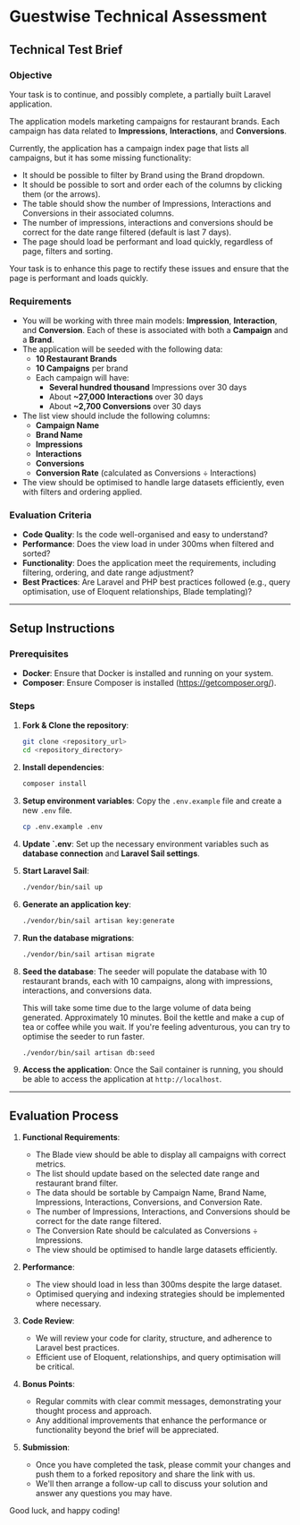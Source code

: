 # Guestwise Technical Assessment

## Technical Test Brief

### Objective

Your task is to continue, and possibly complete, a partially built Laravel application.

The application models marketing campaigns for restaurant brands. Each campaign has data related to **Impressions**, **Interactions**, and **Conversions**.

Currently, the application has a campaign index page that lists all campaigns, but it has some missing functionality:

-   It should be possible to filter by Brand using the Brand dropdown.
-   It should be possible to sort and order each of the columns by clicking them (or the arrows).
-   The table should show the number of Impressions, Interactions and Conversions in their associated columns.
-   The number of impressions, interactions and conversions should be correct for the date range filtered (default is last 7 days).
-   The page should load be performant and load quickly, regardless of page, filters and sorting.

Your task is to enhance this page to rectify these issues and ensure that the page is performant and loads quickly.

### Requirements

-   You will be working with three main models: **Impression**, **Interaction**, and **Conversion**. Each of these is associated with both a **Campaign** and a **Brand**.
-   The application will be seeded with the following data:
    -   **10 Restaurant Brands**
    -   **10 Campaigns** per brand
    -   Each campaign will have:
        -   **Several hundred thousand** Impressions over 30 days
        -   About **~27,000 Interactions** over 30 days
        -   About **~2,700 Conversions** over 30 days
-   The list view should include the following columns:
    -   **Campaign Name**
    -   **Brand Name**
    -   **Impressions**
    -   **Interactions**
    -   **Conversions**
    -   **Conversion Rate** (calculated as Conversions ÷ Interactions)
-   The view should be optimised to handle large datasets efficiently, even with filters and ordering applied.

### Evaluation Criteria

-   **Code Quality**: Is the code well-organised and easy to understand?
-   **Performance**: Does the view load in under 300ms when filtered and sorted?
-   **Functionality**: Does the application meet the requirements, including filtering, ordering, and date range adjustment?
-   **Best Practices**: Are Laravel and PHP best practices followed (e.g., query optimisation, use of Eloquent relationships, Blade templating)?

---

## Setup Instructions

### Prerequisites

-   **Docker**: Ensure that Docker is installed and running on your system.
-   **Composer**: Ensure Composer is installed (https://getcomposer.org/).

### Steps

1. **Fork & Clone the repository**:

    ```bash
    git clone <repository_url>
    cd <repository_directory>
    ```

2. **Install dependencies**:

    ```bash
    composer install
    ```

3. **Setup environment variables**:
   Copy the `.env.example` file and create a new `.env` file.

    ```bash
    cp .env.example .env
    ```

4. **Update `.env**:
   Set up the necessary environment variables such as **database connection** and **Laravel Sail settings**.

5. **Start Laravel Sail**:

    ```bash
    ./vendor/bin/sail up
    ```

6. **Generate an application key**:

    ```bash
    ./vendor/bin/sail artisan key:generate
    ```

7. **Run the database migrations**:

    ```bash
    ./vendor/bin/sail artisan migrate
    ```

8. **Seed the database**:
   The seeder will populate the database with 10 restaurant brands, each with 10 campaigns, along with impressions, interactions, and conversions data.

    This will take some time due to the large volume of data being generated. Approximately 10 minutes. Boil the kettle and make a cup of tea or coffee while you wait. If you're feeling adventurous, you can try to optimise the seeder to run faster.

    ```bash
    ./vendor/bin/sail artisan db:seed
    ```

9. **Access the application**:
   Once the Sail container is running, you should be able to access the application at `http://localhost`.

---

## Evaluation Process

1. **Functional Requirements**:

    - The Blade view should be able to display all campaigns with correct metrics.
    - The list should update based on the selected date range and restaurant brand filter.
    - The data should be sortable by Campaign Name, Brand Name, Impressions, Interactions, Conversions, and Conversion Rate.
    - The number of Impressions, Interactions, and Conversions should be correct for the date range filtered.
    - The Conversion Rate should be calculated as Conversions ÷ Impressions.
    - The view should be optimised to handle large datasets efficiently.

2. **Performance**:

    - The view should load in less than 300ms despite the large dataset.
    - Optimised querying and indexing strategies should be implemented where necessary.

3. **Code Review**:

    - We will review your code for clarity, structure, and adherence to Laravel best practices.
    - Efficient use of Eloquent, relationships, and query optimisation will be critical.

4. **Bonus Points**:

    - Regular commits with clear commit messages, demonstrating your thought process and approach.
    - Any additional improvements that enhance the performance or functionality beyond the brief will be appreciated.

5. **Submission**:
    - Once you have completed the task, please commit your changes and push them to a forked repository and share the link with us.
    - We'll then arrange a follow-up call to discuss your solution and answer any questions you may have.

Good luck, and happy coding!
